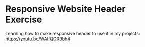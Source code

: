 # Responsive Website Header Exercise
Learning how to make responsive header to use it in my projects: https://youtu.be/WAIfQOR9bh4